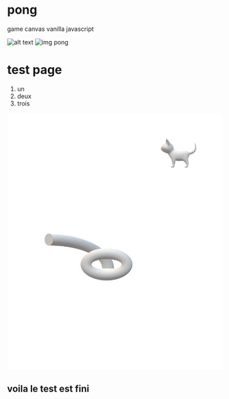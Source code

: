 # pong
game canvas vanilla javascript 

![alt text](https://github.com/olygood/imagesWeb/blob/master/pong.png) 
![img pong](https://github.com/olygood/imagesWeb/blob/master/pong2.png)  



# test page

1. un
2. deux 
3. trois

![test2.png](test2.png)  

## voila le test est fini

